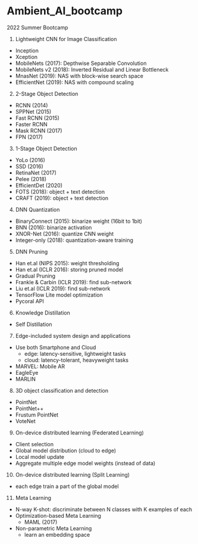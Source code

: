 # Ambient_AI_bootcamp
2022 Summer Bootcamp

1. Lightweight CNN for Image Classification
- Inception
- Xception
- MobileNets (2017): Depthwise Separable Convolution
- MobileNets v2 (2018): Inverted Residual and Linear Bottleneck
- MnasNet (2019): NAS with block-wise search space
- EfficientNet (2019): NAS with compound scaling

2. 2-Stage Object Detection
- RCNN (2014)
- SPPNet (2015)
- Fast RCNN (2015)
- Faster RCNN
- Mask RCNN (2017)
- FPN (2017)

3. 1-Stage Object Detection
- YoLo (2016)
- SSD (2016)
- RetinaNet (2017)
- Pelee (2018)
- EfficientDet (2020)
- FOTS (2018): object + text detection
- CRAFT (2019): object + text detection

4. DNN Quantization
- BinaryConnect (2015): binarize weight (16bit to 1bit)
- BNN (2016): binarize activation
- XNOR-Net (2016): quantize  CNN weight
- Integer-only (2018): quantization-aware training

5. DNN Pruning
- Han et.al (NIPS 2015): weight thresholding
- Han et.al (ICLR 2016): storing pruned model
- Gradual Pruning
- Frankle & Carbin (ICLR 2019): find sub-network
- Liu et.al (ICLR 2019): find sub-network
- TensorFlow Lite model optimization
- Pycoral API

6. Knowledge Distillation
- Self Distillation

7. Edge-included system design and applications
- Use both Smartphone and Cloud
	- edge: latency-sensitive, lightweight tasks
	- cloud: latency-tolerant, heavyweight tasks
- MARVEL: Mobile AR
- EagleEye
- MARLIN

8. 3D object classification and detection
- PointNet
- PointNet++
- Frustum PointNet
- VoteNet

9. On-device distributed learning (Federated Learning)
- Client selection
- Global model distribution (cloud to edge)
- Local model update
- Aggregate multiple edge model weights (instead of data)

10. On-device distributed learning (Split Learning)
- each edge train a part of the global model

11. Meta Learning
- N-way K-shot: discriminate between N classes with K examples of each
- Optimization-based Meta Learning
	- MAML (2017)
- Non-parametric Meta Learning
	- learn an embedding space


